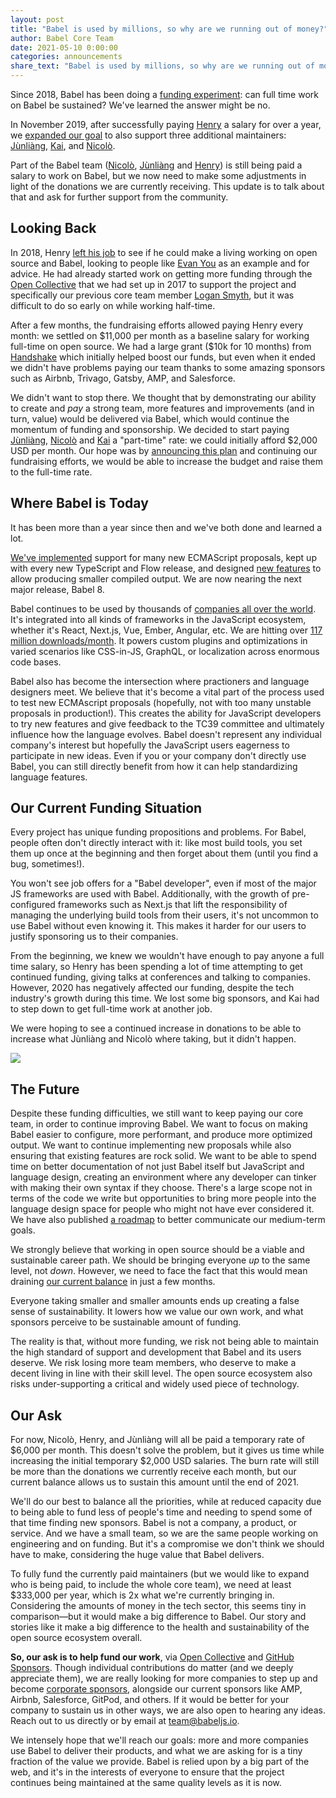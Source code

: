 ```yaml
---
layout: post
title: "Babel is used by millions, so why are we running out of money?"
author: Babel Core Team
date: 2021-05-10 0:00:00
categories: announcements
share_text: "Babel is used by millions, so why are we running out of money?"
---
```


Since 2018, Babel has been doing a [funding experiment](https://babeljs.io/blog/2019/11/08/babels-funding-plans): can full time work on Babel be sustained? We've learned the answer might be no.

<!-- truncate -->

In November 2019, after successfully paying [Henry](https://twitter.com/left_pad) a salary for over a year, we [expanded our goal](https://babeljs.io/blog/2019/11/08/babels-funding-plans) to also support three additional maintainers: [Jùnliàng](https://twitter.com/JLHwung), [Kai](https://twitter.com/kai_cataldo), and [Nicolò](https://twitter.com/NicoloRibaudo).

Part of the Babel team ([Nicolò](https://twitter.com/NicoloRibaudo), [Jùnliàng](https://twitter.com/JLHwung) and [Henry](https://twitter.com/left_pad)) is still being paid a salary to work on Babel, but we now need to make some adjustments in light of the donations we are currently receiving. This update is to talk about that and ask for further support from the community.

## Looking Back

In 2018, Henry [left his job](https://www.henryzoo.com/in-pursuit-of-open-source-part-1/) to see if he could make a living working on open source and Babel, looking to people like [Evan You](https://twitter.com/youyuxi) as an example and for advice. He had already started work on getting more funding through the [Open Collective](https://opencollective.com/babel) that we had set up in 2017 to support the project and specifically our previous core team member [Logan Smyth](https://github.com/loganfsmyth), but it was difficult to do so early on while working half-time.

After a few months, the fundraising efforts allowed paying Henry every month: we settled on \$11,000 per month as a baseline salary for working full-time on open source. We had a large grant (\$10k for 10 months) from [Handshake](https://handshake.org/grant-sponsors/) which initially helped boost our funds, but even when it ended we didn't have problems paying our team thanks to some amazing sponsors such as Airbnb, Trivago, Gatsby, AMP, and Salesforce.

We didn't want to stop there. We thought that by demonstrating our ability to create and _pay_ a strong team, more features and improvements (and in turn, value) would be delivered via Babel, which would continue the momentum of funding and sponsorship. We decided to start paying [Jùnliàng](https://twitter.com/jlhwung), [Nicolò](https://twitter.com/NicoloRibaudo) and [Kai](https://twitter.com/kai_cataldo) a "part-time" rate: we could initially afford \$2,000 USD per month. Our hope was by [announcing this plan](https://babeljs.io/blog/2019/11/08/babels-funding-plans) and continuing our fundraising efforts, we would be able to increase the budget and raise them to the full-time rate.

## Where Babel is Today

It has been more than a year since then and we've both done and learned a lot.

[We've implemented](https://babel.dev/docs/en/features-timeline) support for many new ECMAScript proposals, kept up with every new TypeScript and Flow release, and designed [new features](https://babel.dev/assumptions) to allow producing smaller compiled output. We are now nearing the next major release, Babel 8.

Babel continues to be used by thousands of [companies all over the world](https://babeljs.io/en/users.html). It's integrated into all kinds of frameworks in the JavaScript ecosystem, whether it's React, Next.js, Vue, Ember, Angular, etc. We are hitting over [117 million downloads/month](https://www.npmjs.com/package/@babel/core). It powers custom plugins and optimizations in varied scenarios like CSS-in-JS, GraphQL, or localization across enormous code bases.

Babel also has become the intersection where practioners and language designers meet. We believe that it's become a vital part of the process used to test new ECMAscript proposals (hopefully, not with too many unstable proposals in production!). This creates the ability for JavaScript developers to try new features and give feedback to the TC39 committee and ultimately influence how the language evolves. Babel doesn't represent any individual company's interest but hopefully the JavaScript users eagerness to participate in new ideas. Even if you or your company don't directly use Babel, you can still directly benefit from how it can help standardizing language features.

## Our Current Funding Situation

Every project has unique funding propositions and problems. For Babel, people often don't directly interact with it: like most build tools, you set them up once at the beginning and then forget about them (until you find a bug, sometimes!).

You won't see job offers for a "Babel developer", even if most of the major JS frameworks are used with Babel. Additionally, with the growth of pre-configured frameworks such as Next.js that lift the responsibility of managing the underlying build tools from their users, it's not uncommon to use Babel without even knowing it. This makes it harder for our users to justify sponsoring us to their companies.

From the beginning, we knew we wouldn't have enough to pay anyone a full time salary, so Henry has been spending a lot of time attempting to get continued funding, giving talks at conferences and talking to companies. However, 2020 has negatively affected our funding, despite the tech industry's growth during this time. We lost some big sponsors, and Kai had to step down to get full-time work at another job.

We were hoping to see a continued increase in donations to be able to increase what Jùnliàng and Nicolò where taking, but it didn't happen.

<!-- Image source: https://observablehq.com/@nicolo-ribaudo/babel-opencollective-donations as of Apr 20, accounting -18k to spend this month (3*6k) -->

![](https://i.imgur.com/bsSHoRF.png)

## The Future

Despite these funding difficulties, we still want to keep paying our core team, in order to continue improving Babel. We want to focus on making Babel easier to configure, more performant, and produce more optimized output. We want to continue implementing new proposals while also ensuring that existing features are rock solid. We want to be able to spend time on better documentation of not just Babel itself but JavaScript and language design, creating an environment where any developer can tinker with making their own syntax if they choose. There's a large scope not in terms of the code we write but opportunities to bring more people into the language design space for people who might not have ever considered it. We have also published [a roadmap](https://babeljs.io/docs/en/roadmap#babel-2021-roadmap) to better communicate our medium-term goals.

We strongly believe that working in open source should be a viable and sustainable career path. We should be bringing everyone *up* to the same level, not *down*. However, we need to face the fact that this would mean draining [our current balance](https://opencollective.com/babel#category-BUDGET) in just a few months.

Everyone taking smaller and smaller amounts ends up creating a false sense of sustainability. It lowers how we value our own work, and what sponsors perceive to be sustainable amount of funding.

The reality is that, without more funding, we risk not being able to maintain the high standard of support and development that Babel and its users deserve. We risk losing more team members, who deserve to make a decent living in line with their skill level. The open source ecosystem also risks under-supporting a critical and widely used piece of technology.

## Our Ask

For now, Nicolò, Henry, and Jùnliàng will all be paid a temporary rate of \$6,000 per month. This doesn't solve the problem, but it gives us time while increasing the initial temporary \$2,000 USD salaries. The burn rate will still be more than the donations we currently receive each month, but our current balance allows us to sustain this amount until the end of 2021.

We'll do our best to balance all the priorities, while at reduced capacity due to being able to fund less of people's time and needing to spend some of that time finding new sponsors. Babel is not a company, a product, or service. And we have a small team, so we are the same people working on engineering and on funding. But it's a compromise we don't think we should have to make, considering the huge value that Babel delivers.

To fully fund the currently paid maintainers (but we would like to expand who is being paid, to include the whole core team), we need at least $333,000 per year, which is 2x what we're currently bringing in. Considering the amounts of money in the tech sector, this seems tiny in comparison—but it would make a big difference to Babel. Our story and stories like it make a big difference to the health and sustainability of the open source ecosystem overall.

**So, our ask is to help fund our work**, via [Open Collective](https://opencollective.com/babel) and [GitHub Sponsors](https://github.com/sponsors/babel). Though individual contributions do matter (and we deeply appreciate them), we are really looking for more companies to step up and become [corporate sponsors](https://opencollective.com/babel/contribute), alongside our current sponsors like AMP, Airbnb, Salesforce, GitPod, and others. If it would be better for your company to sustain us in other ways, we are also open to hearing any ideas. Reach out to us directly or by email at team@babeljs.io.

We intensely hope that we'll reach our goals: more and more companies use Babel to deliver their products, and what we are asking for is a tiny fraction of the value we provide. Babel is relied upon by a big part of the web, and it's in the interests of everyone to ensure that the project continues being maintained at the same quality levels as it is now.
